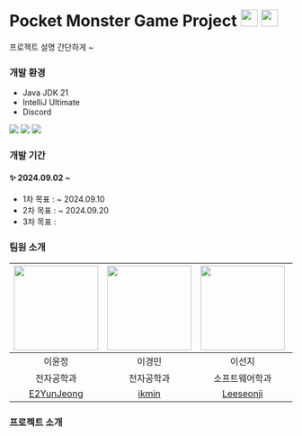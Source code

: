 <h1>
  Pocket Monster Game Project
  <img src="https://github.com/user-attachments/assets/8ac5c382-15e4-4424-b2a5-db5ba41f8730" width=30/>
  <img src="https://github.com/user-attachments/assets/418cff09-1e28-4596-a9e1-2aef43289acd" width=30/>
</h1>
프로젝트 설명 간단하게 ~

### 개발 환경
- Java JDK 21
- IntelliJ Ultimate
- Discord

<div>
<img src="https://img.shields.io/badge/java-007396?style=for-the-badge&logo=OpenJDK&logoColor=white">
<img src="https://img.shields.io/badge/IntelliJ-000000?style=for-the-badge&logo=intellijidea&logoColor=white">
<img src="https://img.shields.io/badge/discord-5865F2?style=for-the-badge&logo=discord&logoColor=white">
</div>

### 개발 기간

#### ✨ 2024.09.02 ~

- 1차 목표 : ~ 2024.09.10
- 2차 목표 : ~ 2024.09.20
- 3차 목표 : 

### 팀원 소개
|<img src="https://avatars.githubusercontent.com/u/163099474?v=4" width="150" height="150"/>|<img src="https://avatars.githubusercontent.com/u/177918887?v=4" width="150" height="150"/>|<img src="https://avatars.githubusercontent.com/u/128693194?v=4" width="150" height="150"/>|<img src="https://avatars.githubusercontent.com/u/129265314?v=4" width="150" height="150"/>|
|:-:|:-:|:-:|:-:|
|이윤정|이경민|이선지|최민석|
|전자공학과|전자공학과|소프트웨어학과|소프트웨어학과|
|[E2YunJeong](https://github.com/E2YunJeong)|[ikmin](https://github.com/ikmin)|[Leeseonji](https://github.com/Leeseonji)|[MinSeokGod](https://github.com/MinSeokGod)|

### 프로젝트 소개

